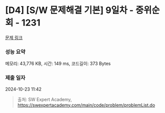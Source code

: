 # [D4] [S/W 문제해결 기본] 9일차 - 중위순회 - 1231 

[문제 링크](https://swexpertacademy.com/main/code/problem/problemDetail.do?contestProbId=AV140YnqAIECFAYD) 

### 성능 요약

메모리: 43,776 KB, 시간: 149 ms, 코드길이: 373 Bytes

### 제출 일자

2024-10-23 11:42



> 출처: SW Expert Academy, https://swexpertacademy.com/main/code/problem/problemList.do
